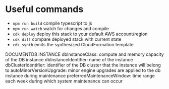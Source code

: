 # Useful commands

 * `npm run build`   compile typescript to js
 * `npm run watch`   watch for changes and compile
 * `cdk deploy`      deploy this stack to your default AWS account/region
 * `cdk diff`        compare deployed stack with current state
 * `cdk synth`       emits the synthesized CloudFormation template


DOCUMENTDB INSTANCE
dbInstanceClass: compute and memory capacity of the DB instance
dbInstanceIdentifier: name of the instance
dbClusterIdentifier: identifier of the DB cluster that the instance will belong to
autoMinorVersionUpgrade: minor engine upgrades are applied to the db instance during maintenance
preferredMaintenanceWindow: time range each week during which system maintenance can occur

